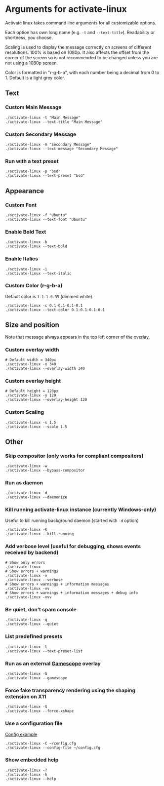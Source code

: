# Arguments for activate-linux

Activate linux takes command line arguments for all customizable options.

Each option has own long name (e.g. `-t` and `--text-title`). Readability or shortness, you choose.

Scaling is used to display the message correctly on screens of different resolutions. 100% is based on 1080p. It also affects the offset from the corner of the screen
so is not recommended to be changed unless you are not using a 1080p screen.

Color is formatted in "r-g-b-a", with each number being a decimal from 0 to 1. Default is a light grey color.

## Text

### Custom Main Message
```console
./activate-linux -t "Main Message"
./activate-linux --text-title "Main Message"
```

### Custom Secondary Message
```console
./activate-linux -m "Secondary Message"
./activate-linux --text-message "Secondary Message"
```

### Run with a text preset
```console
./activate-linux -p "bsd"
./activate-linux --text-preset "bsd"
```

## Appearance

### Custom Font
```console
./activate-linux -f "Ubuntu"
./activate-linux --text-font "Ubuntu"
```

### Enable Bold Text
```console
./activate-linux -b
./activate-linux --text-bold
```

### Enable Italics
```console
./activate-linux -i
./activate-linux --text-italic
```

### Custom Color (r-g-b-a)
Default color is `1-1-1-0.35` (dimmed white)
```console
./activate-linux -c 0.1-0.1-0.1-0.1
./activate-linux --text-color 0.1-0.1-0.1-0.1
```

## Size and position

Note that message always appears in the top left corner of the overlay.

### Custom overlay width
```console
# Default width = 340px
./activate-linux -x 340
./activate-linux --overlay-width 340
```

### Custom overlay height
```console
# Default height = 120px
./activate-linux -y 120
./activate-linux --overlay-height 120
```

### Custom Scaling
```console
./activate-linux -s 1.5
./activate-linux --scale 1.5
```

## Other

### Skip compositor (only works for compliant compositors)
```console
./activate-linux -w
./activate-linux --bypass-compositor
```

### Run as daemon
```console
./activate-linux -d
./activate-linux --daemonize
```

### Kill running activate-linux instance (currently Windows-only)
Useful to kill running background daemon (started with `-d` option)
```console
./activate-linux -K
./activate-linux --kill-running
```

### Add verbose level (useful for debugging, shows events received by backend)
```console
# Show only errors
./activate-linux
# Show errors + warnings
./activate-linux -v
./activate-linux --verbose
# Show errors + warnings + information messages
./activate-linux -vv
# Show errors + warnings + information messages + debug info
./activate-linux -vvv
```

### Be quiet, don't spam console
```console
./activate-linux -q
./activate-linux --quiet
```

### List predefined presets
```console
./activate-linux -l
./activate-linux --text-preset-list
```

### Run as an external [Gamescope](https://github.com/Plagman/gamescope) overlay
```console
./activate-linux -G
./activate-linux --gamescope
```

### Force fake transparency rendering using the shaping extension on X11
```console
./activate-linux -S
./activate-linux --force-xshape
```

### Use a configuration file
[Config example](example.cfg)
```console
./activate-linux -C ~/config.cfg
./activate-linux --config-file ~/config.cfg
```

### Show embedded help
```console
./activate-linux -?
./activate-linux -h
./activate-linux --help
```
